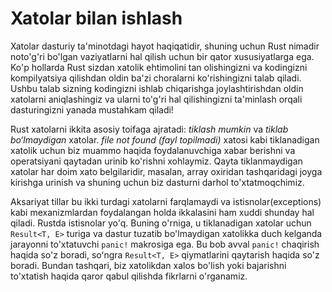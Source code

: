 # Xatolar bilan ishlash

Xatolar dasturiy ta'minotdagi hayot haqiqatidir, shuning uchun Rust nimadir noto'g'ri bo'lgan vaziyatlarni hal qilish uchun bir qator xususiyatlarga ega. Ko'p hollarda Rust sizdan xatolik ehtimolini tan olishingizni va kodingizni kompilyatsiya qilishdan oldin ba'zi choralarni ko'rishingizni talab qiladi. Ushbu talab sizning kodingizni ishlab chiqarishga joylashtirishdan oldin xatolarni aniqlashingiz va ularni to'g'ri hal qilishingizni ta'minlash orqali dasturingizni yanada mustahkam qiladi!

Rust xatolarni ikkita asosiy toifaga ajratadi: *tiklash mumkin* va *tiklab bo‘lmaydigan* xatolar. *file not found (fayl topilmadi)* xatosi kabi tiklanadigan xatolik uchun biz muammo haqida foydalanuvchiga xabar berishni va operatsiyani qaytadan urinib ko'rishni xohlaymiz.
Qayta tiklanmaydigan xatolar har doim xato belgilaridir, masalan, array oxiridan tashqaridagi joyga kirishga urinish va shuning uchun biz dasturni darhol to'xtatmoqchimiz.

Aksariyat tillar bu ikki turdagi xatolarni farqlamaydi va istisnolar(exceptions) kabi mexanizmlardan foydalangan holda ikkalasini ham xuddi shunday hal qiladi. Rustda istisnolar yo'q. Buning o'rniga, u tiklanadigan xatolar uchun `Result<T, E>` turiga va dastur tuzatib bo'lmaydigan xatolikka duch kelganda jarayonni to'xtatuvchi `panic!` makrosiga ega. Bu bob avval `panic!` chaqirish haqida so'z boradi, soʻngra `Result<T, E>` qiymatlarini qaytarish haqida so'z boradi. Bundan tashqari, biz xatolikdan xalos bo'lish yoki bajarishni to'xtatish haqida qaror qabul qilishda fikrlarni o'rganamiz.
